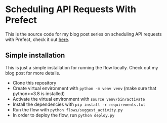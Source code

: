 # Scheduling API Requests With Prefect

This is the source code for my blog post series on scheduling API requests with Prefect, check it out [here](https://ohadch.github.io/ohad-dev-blog/posts/scheduling-api-requests-with-prefect-part-1/).

## Simple installation

This is just a simple installation for running the flow locally. Check out my blog post for more details.

- Clone this repository
- Create virtual environment with `python -m venv venv` (make sure that python>=3.8 is installed)
- Activate the virtual environment with `source venv/bin/activate`
- Install the dependencies with `pip install -r requirements.txt`
- Run the flow with `python flows/suggest_activity.py`
- In order to deploy the flow, run `python deploy.py`